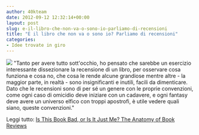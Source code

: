 ```yaml
---
author: 40kteam
date: 2012-09-12 12:32:14+00:00
layout: post
slug: e-il-libro-che-non-va-o-sono-io-parliamo-di-recensioni
title: "È il libro che non va o sono io? Parliamo di recensioni"
categories:
- Idee trovate in giro
---
```


![](http://40k.it/wp-content/uploads/2012/09/570_The_Critic_by_Robert_Branston.jpeg) "Tanto per avere tutto sott'occhio, ho pensato che sarebbe un esercizio interessante dissezionare la recensione di un libro, per osservare cosa funziona e cosa no, che cosa le rende alcune grandiose mentre altre - la maggior parte, in realtà - sono insignificanti e inutili, facili da dimenticare. Dato che le recensioni sono di per sé un genere con le proprie convenzioni, come ogni caso di omicidio deve iniziare con un cadavere, e ogni fantasy deve avere un universo elfico con troppi apostrofi, è utile vedere quali siano, queste convenzioni."

Leggi tutto: [Is This Book Bad, or Is It Just Me? The Anatomy of Book Reviews](http://www.themillions.com/2012/09/is-this-book-bad-or-is-it-just-me-the-anatomy-of-book-reviews.html)
